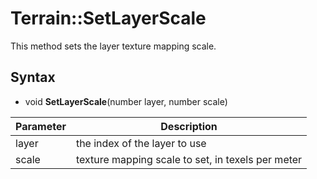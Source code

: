 # Terrain::SetLayerScale

This method sets the layer texture mapping scale.

## Syntax

- void **SetLayerScale**(number layer, number scale)

| Parameter | Description |
|---|---|
| layer | the index of the layer to use |
| scale | texture mapping scale to set, in texels per meter |
